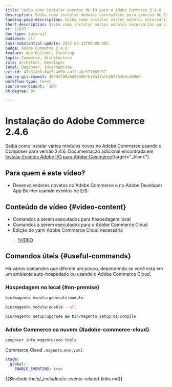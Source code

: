 ```yaml
---
title: Saiba como instalar eventos de IO para o Adobe Commerce 2.4.6
description: Saiba como instalar módulos necessários para eventos de E/S no Adobe Commerce 2.4.6 para uso no Adobe Developer App Builder
landing-page-description: Saiba como instalar vários módulos necessários para o Adobe Commerce 2.4.6.
short-description: Saiba como instalar vários módulos necessários para o Adobe Commerce 2.4.6.
kt: 11887
doc-type: tutorial
audience: all
last-substantial-update: 2023-02-22T00:00:00Z
badge: Adobe Commerce 2.4.6
feature: App Builder, Eventing
topic: Commerce, Architecture
role: Architect, Developer
level: Beginner, Intermediate
exl-id: 41b31ed8-04c5-4d50-aaff-abc3718b5957
source-git-commit: 404d2708a6d540d6fb19a33afb20726356cd8000
workflow-type: tm+mt
source-wordcount: '166'
ht-degree: 0%

---
```


# Instalação do Adobe Commerce 2.4.6

Saiba como instalar vários módulos novos no Adobe Commerce usando o Composer para versão 2.4.6. Documentação adicional encontrada em [Instalar Eventos Adobe I/O para Adobe Commerce](https://developer.adobe.com/commerce/events/get-started/installation/){target="_blank"}.

## Para quem é este vídeo?

* Desenvolvedores novatos no Adobe Commerce e no Adobe Developer App Builder usando eventos de E/S.

## Conteúdo de vídeo {#video-content}

* Comandos a serem executados para hospedagem local
* Comandos a serem executados para o Adobe Commerce Cloud
* Edição do yaml Adobe Commerce Cloud necessária

>[!VIDEO](https://video.tv.adobe.com/v/3415795?quality=12&learn=on)

## Comandos úteis {#useful-commands}

Há vários comandos que diferem um pouco, dependendo se você está em um ambiente auto-hospedado ou usando o Adobe Commerce Cloud.

### Hospedagem no local {#on-premise}

```bash
bin/magento events:generate:module

bin/magento module:enable --all

bin/magento setup:upgrade && bin/magento setup:di:compile
```

### Adobe Commerce na nuvem {#adobe-commerce-cloud}

```bash
composer info magento/ece-tools
```

Commerce Cloud `.magento.env.yaml`:

```yaml
stage:
  global:
    ENABLE_EVENTING: true
```

{{$include /help/_includes/io-events-related-links.md}}
